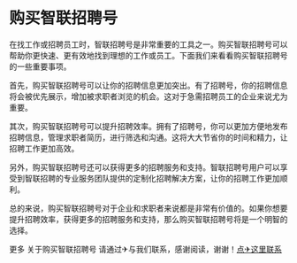 # 购买智联招聘号

在找工作或招聘员工时，智联招聘号是非常重要的工具之一。购买智联招聘号可以帮助你更快速、更有效地找到理想的工作或员工。下面我们来看看购买智联招聘号的一些重要事项。

首先，购买智联招聘号可以让你的招聘信息更加突出。有了招聘号，你的招聘信息将会被优先展示，增加被求职者浏览的机会。这对于急需招聘员工的企业来说尤为重要。

其次，购买智联招聘号可以提升招聘效率。拥有了招聘号，你可以更加方便地发布招聘信息，管理求职者简历，进行筛选和沟通。这将大大节省你的时间和精力，让招聘工作更加高效。

另外，购买智联招聘号还可以获得更多的招聘服务和支持。智联招聘号用户可以享受到智联招聘的专业服务团队提供的定制化招聘解决方案，让你的招聘工作更加顺利。

总的来说，购买智联招聘号对于企业和求职者来说都是非常有价值的。如果你想要提升招聘效率，获得更多的招聘服务和支持，那么购买智联招聘号将是一个明智的选择。

更多 关于购买智联招聘号 请通过✈与我们联系，感谢阅读，谢谢！[点✈这里联系](https://abc.k02.cc)